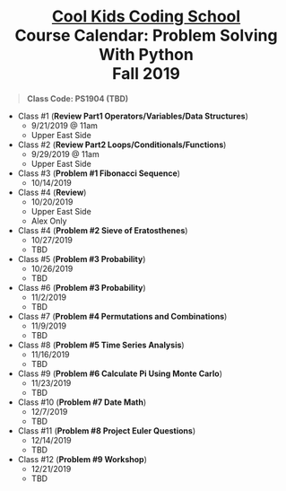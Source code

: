 # <center>[**Cool Kids Coding School**](http://www.coolkidscodingschool.com)<br>Course Calendar: **Problem Solving With Python**<br>  Fall 2019

> **Class Code: PS1904 (TBD)**

+ Class #1 (**Review Part1 Operators/Variables/Data Structures**)
  + 9/21/2019 @ 11am
  + Upper East Side
+ Class #2 (**Review Part2 Loops/Conditionals/Functions**)
  + 9/29/2019 @ 11am
  + Upper East Side
+ Class #3 (**Problem #1 Fibonacci Sequence**)
  + 10/14/2019
+ Class #4 (**Review**)
  + 10/20/2019
  + Upper East Side
  + Alex Only
+ Class #4 (**Problem #2 Sieve of Eratosthenes**)
  + 10/27/2019
  + TBD
+ Class #5 (**Problem #3 Probability**)
  + 10/26/2019
  + TBD
+ Class #6 (**Problem #3 Probability**)
  + 11/2/2019
  + TBD
+ Class #7 (**Problem #4 Permutations and Combinations**)
  + 11/9/2019
  + TBD
+ Class #8 (**Problem #5 Time Series Analysis**)
  + 11/16/2019
  + TBD
+ Class #9 (**Problem #6 Calculate Pi Using Monte Carlo**)
  + 11/23/2019
  + TBD
+ Class #10 (**Problem #7 Date Math**)
  + 12/7/2019
  + TBD
+ Class #11 (**Problem #8 Project Euler Questions**)
  + 12/14/2019
  + TBD
+ Class #12 (**Problem #9 Workshop**) 
  + 12/21/2019
  + TBD
